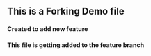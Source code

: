 ## This is a Forking Demo file
#### Created to add new feature
#### This file is getting added to the feature branch
